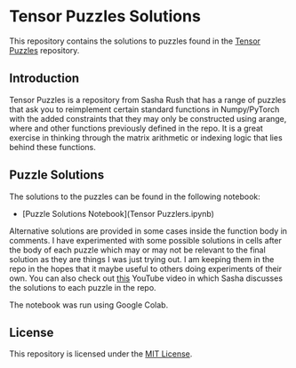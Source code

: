# Tensor Puzzles Solutions

This repository contains the solutions to puzzles found in the [Tensor Puzzles](https://github.com/srush/Tensor-Puzzles) repository.


## Introduction

Tensor Puzzles is a repository from Sasha Rush that has a range of puzzles that ask you to reimplement certain standard functions in Numpy/PyTorch with the added constraints that they may only be constructed using arange, where and other functions previously defined in the repo. It is a great exercise in thinking through the matrix arithmetic or indexing logic that lies behind these functions.

## Puzzle Solutions

The solutions to the puzzles can be found in the following notebook:

- [Puzzle Solutions Notebook](Tensor Puzzlers.ipynb)

Alternative solutions are provided in some cases inside the function body in comments. I have experimented with some possible solutions in cells after the body of each puzzle which may or may not be relevant to the final solution as they are things I was just trying out. I am keeping them in the repo in the hopes that it maybe useful to others doing experiments of their own. You can also check out [this](https://www.youtube.com/watch?v=Hafo7hIl8MU) YouTube video in which Sasha discusses the solutions to each puzzle in the repo.

The notebook was run using Google Colab.

## License

This repository is licensed under the [MIT License](LICENSE).
